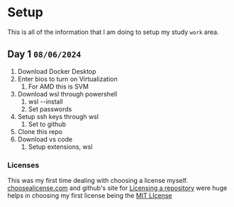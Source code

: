 # Setup

This is all of the information that I am doing to setup my study `work` area.

## Day 1 `08/06/2024`

1. Download Docker Desktop
2. Enter bios to turn on Virtualization
   1. For AMD this is SVM 
3. Download wsl through powershell
   1. wsl --install
   2. Set passwords
4. Setup ssh keys through wsl
   1. Set to github
5. Clone this repo
6. Download vs code
   1. Setup extensions, wsl

### Licenses
This was my first time dealing with choosing a license myself.
[choosealicense.com](https://choosealicense.com/) and github's site for [Licensing a repository](https://docs.github.com/en/repositories/managing-your-repositorys-settings-and-features/customizing-your-repository/licensing-a-repository) were huge helps in choosing my first license being the [MIT LIcense](/LICENSE)